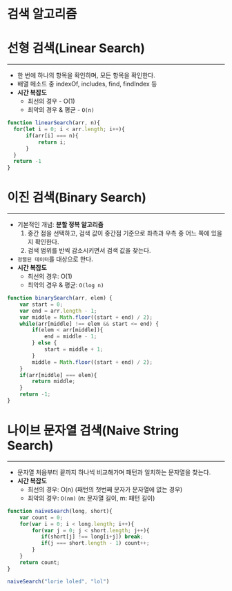 # 검색 알고리즘

# 선형 검색(Linear Search)

---

- 한 번에 하나의 항목을 확인하며, 모든 항목을 확인한다.
- 배열 메소드 중 indexOf, includes, find, findIndex 등
- **시간 복잡도**
    - 최선의 경우 - O(1)
    - 최악의 경우 & 평균 - `O(n)`

```jsx
function linearSearch(arr, n){
  for(let i = 0; i < arr.length; i++){
      if(arr[i] === n){
          return i;
      }
  }
  return -1
}
```

# 이진 검색(Binary Search)

---

- 기본적인 개념: **분할 정복 알고리즘**
    1. 중간 점을 선택하고, 검색 값이 중간점 기준으로 좌측과 우측 중 어느 쪽에 있을지 확인한다.
    2. 검색 범위를 반씩 감소시키면서 검색 값을 찾는다.
- `정렬된 데이터`를 대상으로 한다.
- **시간 복잡도**
    - 최선의 경우: O(1)
    - 최악의 경우 & 평균: `O(log n)`

```jsx
function binarySearch(arr, elem) {
    var start = 0;
    var end = arr.length - 1;
    var middle = Math.floor((start + end) / 2);
    while(arr[middle] !== elem && start <= end) {
        if(elem < arr[middle]){
            end = middle - 1;
        } else {
            start = middle + 1;
        }
        middle = Math.floor((start + end) / 2);
    }
    if(arr[middle] === elem){
        return middle;
    }
    return -1;
}
```

# 나이브 문자열 검색(Naive String Search)

---

- 문자열 처음부터 끝까지 하나씩 비교해가며 패턴과 일치하는 문자열을 찾는다.
- **시간 복잡도**
    - 최선의 경우: O(n) (패턴의 첫번째 문자가 문자열에 없는 경우)
    - 최악의 경우: `O(nm)` (n: 문자열 길이, m: 패턴 길이)

```jsx
function naiveSearch(long, short){
    var count = 0;
    for(var i = 0; i < long.length; i++){
        for(var j = 0; j < short.length; j++){
           if(short[j] !== long[i+j]) break;
           if(j === short.length - 1) count++;
        }
    }
    return count;
}

naiveSearch("lorie loled", "lol")
```